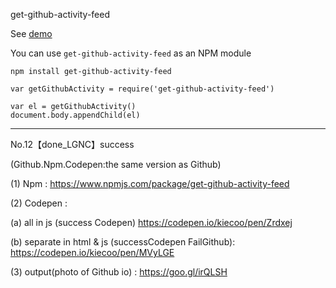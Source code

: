 get-github-activity-feed


See [demo](https://kiecoo.github.io/get-github-activity-feed/)



You can use `get-github-activity-feed` as an NPM module

```
npm install get-github-activity-feed
```

```
var getGithubActivity = require('get-github-activity-feed')

var el = getGithubActivity()
document.body.appendChild(el)
```
-----
No.12【done_LGNC】success

(Github.Npm.Codepen:the same version as Github)

(1) Npm : https://www.npmjs.com/package/get-github-activity-feed

(2) Codepen : 

   (a) all in js (success Codepen) https://codepen.io/kiecoo/pen/Zrdxej
   
   (b) separate in html & js (successCodepen   FailGithub):  https://codepen.io/kiecoo/pen/MVyLGE

(3) output(photo of Github io) : https://goo.gl/irQLSH




